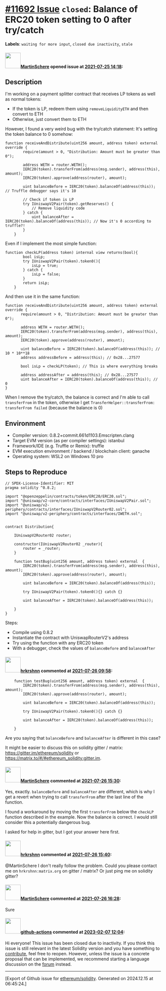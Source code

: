 # [\#11692 Issue](https://github.com/ethereum/solidity/issues/11692) `closed`: Balance of ERC20 token setting to 0 after try/catch 
**Labels**: `waiting for more input`, `closed due inactivity`, `stale`


#### <img src="https://avatars.githubusercontent.com/u/61954243?u=092f34588505a68339fa458522081fc3c6a05dcb&v=4" width="50">[MartinSchere](https://github.com/MartinSchere) opened issue at [2021-07-25 14:18](https://github.com/ethereum/solidity/issues/11692):

## Description

I'm working on a payment splitter contract that receives LP tokens as well as normal tokens:
- If the token is LP, redeem them using `removeLiquidityETH` and then convert to ETH
- Otherwise, just convert them to ETH

However, I found a very weird bug with the try/catch statement: It's setting the token balance to 0 somehow:

```solidity
function receiveAndDistribute(uint256 amount, address token) external override {
        require(amount > 0, "Distribution: Amount must be greater than 0");
        
        address WETH = router.WETH();
        IERC20(token).transferFrom(address(msg.sender), address(this), amount);
        IERC20(token).approve(address(router), amount);

        uint balanceBefore = IERC20(token).balanceOf(address(this)); // Truffle debugger says it's 10

        // Check if token is LP
        try IUniswapV2Pair(token).getReserves() {
            // Remove liquidity code
        } catch {
            uint balanceAfter = IERC20(token).balanceOf(address(this)); // Now it's 0 according to truffle?!
        }
    }
```

Even if I implement the most simple function:

```solidity
function checkLP(address token) internal view returns(bool){
		bool isLp;
		try IUniswapV2Pair(token).token0(){
			isLp = true;
		} catch {
			isLp = false;
		}
		return isLp;
	}
```
And then use it in the same function:

 ```solidity
 function receiveAndDistribute(uint256 amount, address token) external override {
		require(amount > 0, "Distribution: Amount must be greater than 0");
		
		address WETH = router.WETH();
		IERC20(token).transferFrom(address(msg.sender), address(this), amount);
		IERC20(token).approve(address(router), amount);

		uint balanceBefore = IERC20(token).balanceOf(address(this)); // 10 * 10**18
		address addressBefore = address(this); // 0x28...27577

		bool isLp = checkLP(token); // This is where everything breaks

		address addressAfter = address(this); // 0x28...27577
		uint balanceAfter = IERC20(token).balanceOf(address(this)); // 0
}
```

When I remove the try/catch, the balance is correct and I'm able to call `transferFrom` in the token, otherwise I get `TransferHelper::transferFrom: transferFrom failed` (because the balance is 0)


## Environment

- Compiler version: 0.8.2+commit.661d1103.Emscripten.clang
- Target EVM version (as per compiler settings): istanbul 
- Framework/IDE (e.g. Truffle or Remix): truffle
- EVM execution environment / backend / blockchain client: ganache
- Operating system: WSL2 on Windows 10 pro

## Steps to Reproduce

```solidity
// SPDX-License-Identifier: MIT
pragma solidity ^0.8.2;

import "@openzeppelin/contracts/token/ERC20/ERC20.sol";
import "@uniswap/v2-core/contracts/interfaces/IUniswapV2Pair.sol";
import "@uniswap/v2-periphery/contracts/interfaces/IUniswapV2Router02.sol";
import "@uniswap/v2-periphery/contracts/interfaces/IWETH.sol";


contract Distribution{

	IUniswapV2Router02 router;

	constructor(IUniswapV2Router02 _router){
		router = _router;
	}

	function testBug(uint256 amount, address token) external  {
		IERC20(token).transferFrom(address(msg.sender), address(this), amount);
		IERC20(token).approve(address(router), amount);

		uint balanceBefore = IERC20(token).balanceOf(address(this));

		try IUniswapV2Pair(token).token0(){} catch {}

		uint balanceAfter = IERC20(token).balanceOf(address(this));

	}
}
```

Steps:
- Compile using 0.8.2
- Instantiate the contract with UniswapRouterV2's address
- Try using the function with any ERC20 token
- With a debugger, check the values of `balanceBefore` and `balanceAfter`



#### <img src="https://avatars.githubusercontent.com/u/13174375?u=52d702cb6bec53b561afa293cf9cd53ef7a63924&v=4" width="50">[hrkrshnn](https://github.com/hrkrshnn) commented at [2021-07-26 09:58](https://github.com/ethereum/solidity/issues/11692#issuecomment-886555439):

```solidity
	function testBug(uint256 amount, address token) external  {
		IERC20(token).transferFrom(address(msg.sender), address(this), amount);
		IERC20(token).approve(address(router), amount);

		uint balanceBefore = IERC20(token).balanceOf(address(this));

		try IUniswapV2Pair(token).token0(){} catch {}

		uint balanceAfter = IERC20(token).balanceOf(address(this));

	}
```

Are you saying that `balanceBefore` and `balanceAfter` is different in this case?

It might be easier to discuss this on solidity gitter / matrix: https://gitter.im/ethereum/solidity or https://matrix.to/#/#ethereum_solidity:gitter.im.

#### <img src="https://avatars.githubusercontent.com/u/61954243?u=092f34588505a68339fa458522081fc3c6a05dcb&v=4" width="50">[MartinSchere](https://github.com/MartinSchere) commented at [2021-07-26 15:30](https://github.com/ethereum/solidity/issues/11692#issuecomment-886805548):

Yes, exactly. `balanceBefore` and `balanceAfter` are different, which is why I get a revert when trying to call `transferFrom` after the last line of the function.

I found a workaround by moving the first `transferFrom` below the `checkLP` function described in the example. Now the balance is correct. I would still consider this a potentially dangerous bug.

I asked for help in gitter, but I got your answer here first.

#### <img src="https://avatars.githubusercontent.com/u/13174375?u=52d702cb6bec53b561afa293cf9cd53ef7a63924&v=4" width="50">[hrkrshnn](https://github.com/hrkrshnn) commented at [2021-07-26 15:40](https://github.com/ethereum/solidity/issues/11692#issuecomment-886812557):

@MartinSchere I don't really follow the problem. Could you please contact me on `hrkrshnn:matrix.org` on gitter / matrix? Or just ping me on solidity gitter?

#### <img src="https://avatars.githubusercontent.com/u/61954243?u=092f34588505a68339fa458522081fc3c6a05dcb&v=4" width="50">[MartinSchere](https://github.com/MartinSchere) commented at [2021-07-26 16:28](https://github.com/ethereum/solidity/issues/11692#issuecomment-886850335):

Sure

#### <img src="https://avatars.githubusercontent.com/in/15368?v=4" width="50">[github-actions](https://github.com/apps/github-actions) commented at [2023-02-07 12:04](https://github.com/ethereum/solidity/issues/11692#issuecomment-1420664275):

Hi everyone! This issue has been closed due to inactivity.
If you think this issue is still relevant in the latest Solidity version and you have something to [contribute](https://docs.soliditylang.org/en/latest/contributing.html), feel free to reopen.
However, unless the issue is a concrete proposal that can be implemented, we recommend starting a language discussion on the [forum](https://forum.soliditylang.org) instead.


-------------------------------------------------------------------------------



[Export of Github issue for [ethereum/solidity](https://github.com/ethereum/solidity). Generated on 2024.12.15 at 06:45:24.]
